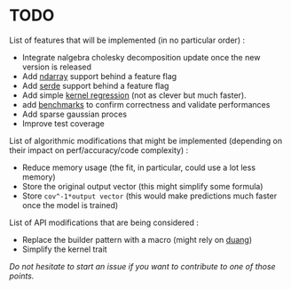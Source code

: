 # TODO

List of features that will be implemented (in no particular order) :

- Integrate nalgebra cholesky decomposition update once the new version is released
- Add [ndarray](https://docs.rs/ndarray/) support behind a feature flag
- Add [serde](https://docs.rs/ndarray/) support behind a feature flag
- Add simple [kernel regression](https://en.wikipedia.org/wiki/Kernel_regression#Nadaraya%E2%80%93Watson_kernel_regression) (not as clever but much faster).
- add [benchmarks](http://www.resibots.eu/limbo/release-2.0/reg_benchmarks.html) to confirm correctness and validate performances
- Add sparse gaussian proces
- Improve test coverage

List of algorithmic modifications that might be implemented (depending on their impact on perf/accuracy/code complexity) :

- Reduce memory usage (the fit, in particular, could use a lot less memory)
- Store the original output vector (this might simplify some formula)
- Store `cov^-1*output vector` (this would make predictions much faster once the model is trained)

List of API modifications that are being considered :

- Replace the builder pattern with a macro (might rely on [duang](https://crates.io/crates/duang))
- Simplify the kernel trait

*Do not hesitate to start an issue if you want to contribute to one of those points.*
